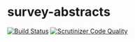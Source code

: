 # survey-abstracts

[![Build Status](https://travis-ci.org/dameter/survey-abstracts.svg?branch=master)](https://travis-ci.org/dameter/survey-abstracts)
[![Scrutinizer Code Quality](https://scrutinizer-ci.com/g/dameter/survey-abstracts/badges/quality-score.png?b=master)](https://scrutinizer-ci.com/g/dameter/survey-abstracts/?branch=master)
